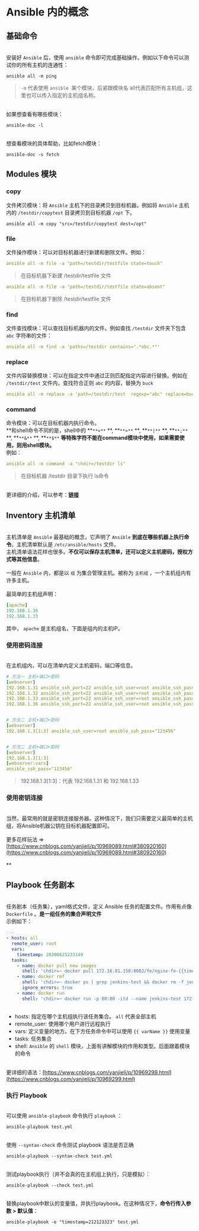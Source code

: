 # Ansible 内的概念



<a name="1KviY"></a>
## 基础命令

<br />安装好 `Ansible` 后，使用 `ansible` 命令即可完成基础操作。例如以下命令可以测试你的所有主机的连通性：
```shell
ansible all -m ping
```
> `-m` 代表使用 `ansible`  某个模块，后紧跟模块名
> all代表匹配所有主机组，这里也可以传入指定的主机组名称。


<br />如果想查看有哪些模块：
```shell
ansible-doc -l
```

<br />想查看模块的具体帮助，比如fetch模块：
```shell
ansible-doc -s fetch
```


<a name="LTspC"></a>
## Modules 模块


<a name="mqApu"></a>
### copy
文件拷贝模块：将 `Ansible` 主机下的目录拷贝到目标机器。例如将 `Ansible` 主机内的  `/testdir/copytest` 目录拷贝到目标机器 `/opt` 下。
```shell
ansible all -m copy "src=/testdir/copytest dest=/opt"
```
<a name="5f7fm"></a>
### file
文件操作模块：可以对目标机器进行新建和删除文件。例如：
```yaml
ansible all -m file -a "path=/testdir/testfile state=touch"
```
> 在目标机器下新建 /testdir/testfile 文件

```yaml
ansible all -m file -a "path=/testdir/testfile state=absent"
```
> 在目标机器下删除 /testdir/testfile 文件



<a name="kGz9q"></a>
### find
文件查找模块：可以查找目标机器内的文件。例如查找 `/testdir` 文件夹下包含 `abc` 字符串的文件：
```yaml
ansible all -m find -a 'paths=/testdir contains=".*abc.*"'
```


<a name="yVipe"></a>
### replace
文件内容替换模块：可以在指定文件中通过正则匹配指定内容进行替换。例如在 `/testdir/test` 文件内，查找符合正则 `abc` 的内容，替换为 `buck`
```yaml
ansible all -m replace -a 'path=/testdir/test  regexp="abc" replace=buck'
```


<a name="VMj0d"></a>
### command
命令模块：可以在目标机器内执行命令。<br />**和shell命令不同的是，shell中的 **`**<**` **, **`**>**` **, **`**|**` **, **`**;**` **, **`**&**` **, **`**$**` **等特殊字符不能在command模块中使用，如果需要使用，则用shell模块。**<br />例如：
```yaml
ansible all -m command -a "chdir=/testdir ls"
```
> 在目标机器 /testdir 目录下执行 ls命令


<br />更详细的介绍，可以参考：[**链接**](https://www.cnblogs.com/yanjieli/p/10969143.html)<br />

<a name="rrwiG"></a>
## Inventory 主机清单

<br />主机清单是 `Ansible` 最基础的概念，它声明了 `Ansible` **到底在哪些机器上执行命令**。主机清单默认是 `/etc/ansible/hosts` 文件。<br />主机清单语法花样也很多。**不仅可以保存主机清单，还可以定义主机密码，授权方式等其他信息**。<br />
<br />一般在 `Ansible` 内，都是以 `组` 为集合管理主机。被称为 `主机组` ，一个主机组内有许多主机。<br />
<br />最简单的主机组声明：
```yaml
[apache]
192.168.1.36
192.168.1.33
```
其中， `apache` 是主机组名，下面是组内的主机IP。<br />

<a name="PFC1T"></a>
### 使用密码连接

<br />在主机组内，可以在清单内定义主机密码，端口等信息。
```yaml
# 方法一 主机+端口+密码
[webserver]
192.168.1.31 ansible_ssh_port=22 ansible_ssh_user=root ansible_ssh_pass="123456"
192.168.1.32 ansible_ssh_port=22 ansible_ssh_user=root ansible_ssh_pass="123456"
192.168.1.33 ansible_ssh_port=22 ansible_ssh_user=root ansible_ssh_pass="123456"
192.168.1.36 ansible_ssh_port=22 ansible_ssh_user=root ansible_ssh_pass="123456"


# 方法二 主机+端口+密码
[webserver]
192.168.1.3[1:3] ansible_ssh_user=root ansible_ssh_pass="123456"


# 方法二 主机+端口+密码
[webserver]
192.168.1.3[1:3]
[webserver:vars]
ansible_ssh_pass="123456"
```
> 192.168.1.3[1:3]：代表 192.168.1.31 和 192.168.1.33



<a name="YeUMY"></a>
### 使用密钥连接

<br />当然，最常用的就是密钥连接服务器。这种情况下，我们只需要定义最简单的主机组，将Ansible机器公钥在目标机器配置即可。<br />
<br />更多花样玩法 => [https://www.cnblogs.com/yanjieli/p/10969089.html#380920160](https://www.cnblogs.com/yanjieli/p/10969089.html#380920160)<br />
<br />**
<a name="46YWX"></a>
## Playbook 任务剧本

<br />任务剧本（任务集），yaml格式文件，定义 Ansible 任务的配置文件。作用有点像 `Dockerfile` 。**是一组任务的集合声明文件**<br />示例如下：
```yaml
---
- hosts: all
  remote_user: root
  vars:
    timestamp: 20200625233149
  tasks:
    - name: docker pull new images
      shell: 'chdir=~ docker pull 172.16.81.150:8082/fe/nginx-fe-{{timestamp}}'
    - name: docker rmf
      shell: 'chdir=~ docker ps | grep jenkins-test && docker rm -f jenkins-test'
      ignore_errors: true
    - name: docker run
      shell: 'chdir=~ docker run -p 80:80 -itd --name jenkins-test 172.16.81.150:8082/fe/nginx-fe-{{timestamp}}'
      
```

- hosts: 指定在哪个主机组执行该任务集合。 `all` 代表全部主机
- remote_user: 使用哪个用户进行远程执行
- vars: 定义变量的地方。在下方任务命令中可以使用 `{{ varName }}` 使用变量
- tasks: 任务集合
- shell: `Ansible` 的 `shell` 模块，上面有讲解模块的作用和类型。后面跟着模块的命令


<br />更详细的语法：[https://www.cnblogs.com/yanjieli/p/10969299.html](https://www.cnblogs.com/yanjieli/p/10969299.html)<br />

<a name="pxYoT"></a>
### 执行 Playbook

<br />可以使用 `ansible-playbook` 命令执行 `playbook` ：
```shell
ansible-playbook test.yml
```

<br />使用 `--syntax-check` 命令测试 playbook 语法是否正确
```shell
ansible-playbook --syntax-check test.yml
```

<br />测试playbook执行（并不会真的在主机组上执行，只是模拟）：
```shell
ansible-playbook --check test.yml
```

<br />替换playbook中默认的变量值，并执行playbook。在这种情况下，**命令行传入参数 > 默认值**：
```shell
ansible-playbook -e "timestamp=212123323" test.yml
```


